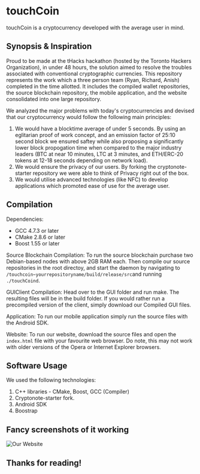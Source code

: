# touchCoin
touchCoin is a cryptocurrency developed with the average user in mind. 

## Synopsis & Inspiration
Proud to be made at the tHacks hackathon (hosted by the Toronto Hackers Organization), in under 48 hours, the solution aimed to resolve the troubles associated with conventional cryptographic currencies. This repository represents the work which a three person team (Ryan, Richard, Anish) completed in the time allotted. It includes the compiled wallet repositories, the source blockchain repository, the mobile application, and the website consolidated into one large repository. 

We analyzed the major problems with today's cryptocurrencies and devised that our cryptocurrency would follow the following main principles: 

1. We would have a blocktime average of under 5 seconds. By using an eglitarian proof of work concept, and an emission factor of 25:10 second block we ensured saftey while also proposing a significantly lower block propogation time when compared to the major industry leaders (BTC at near 10 minutes, LTC at 3 minutes, and ETH/ERC-20 tokens at 12-18 seconds depending on network load). 
2. We would ensure the privacy of our users. By forking the cryptonote-starter repository we were able to think of Privacy right out of the box. 
3. We would utilise advanced technologies (like NFC) to develop applications which promoted ease of use for the average user. 

## Compilation

Dependencies: 
* GCC 4.7.3 or later
* CMake 2.8.6 or later
* Boost 1.55 or later

Source Blockchain Compilation: 
To run the source blockchain purchase two Debian-based nodes with above 2GB RAM each. Then compile our source repositories in the root directoy, and start the daemon by navigating to ```/touchcoin~yourrepositoryname/build/release/src```and running ```./touchCoind```. 

GUIClient Compilation:
Head over to the GUI folder and run make. The resulting files will be in the build folder. If you would rather run a precompiled version of the client, simply download our Compiled GUI files. 

Application: 
To run our mobile application simply run the source files with the Android SDK. 

Website:
To run our website, download the source files and open the ```index.html``` file with your favourite web browser. Do note, this may not work with older versions of the Opera or Internet Explorer browsers. 

## Software Usage
We used the following technologies: 

1. C++ libraries - CMake, Boost, GCC (Compiler) 
2. Cryptonote-starter fork. 
3. Android SDK 
4. Boostrap 

## Fancy screenshots of it working 

![Our Website](http://i.imgur.com/1z0cN85.gif "Our Website")

## Thanks for reading!
